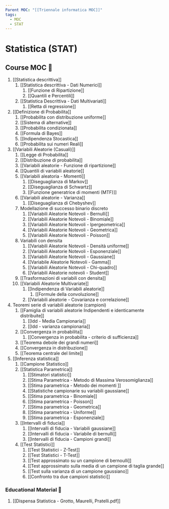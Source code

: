 ```yaml
---
Parent MOC: "[[Triennale informatica MOC]]"
tags:
  - MOC
  - STAT
---
```

# Statistica (STAT)

## Course MOC  📒
1. [[Statistica descrittiva]]
	1. [[Statistica descrittiva - Dati Numerici]]
		1. [[Funzione di Ripartizione]]
		2. [[Quantili e Percentili]]
	2. [[Statistica Descrittiva - Dati Multivariati]]
		1. [[Retta di regressione]]
2. [[Definizione di Probabilita]]
	1. [[Probabilita con distribuzione uniforme]]
	2. [[Sistema di alternative]]
	3. [[Probabilita condizionata]]
	4. [[Formula di Bayes]]
	5. [[Indipendenza Stocastica]]
	6. [[Probabilita sui numeri Reali]]
3. [[Variabili Aleatorie (Casuali)]]
	1. [[Legge di Probabilita]]
	2. [[Distribuzione di probabilita]]
	3. [[Variabili aleatorie - Funzione di ripartizione]]
	4. [[Quantili di variabili aleatorie]]
	5. [[Variabili aleatoria - Momenti]]
		1. [[Diseguaglianza di Markov]]
		2. [[Diseguaglianza di Schwartz]]
		3. [[Funzione generatrice di momenti (MTF)]]
	6. [[Variabili aleatorie - Varianza]]
		1. [[Diseguaglianza di Chebyshev]]
	7. Modellazione di successo binario discreto
		1. [[Variabili Aleatorie Notevoli - Bernulli]]
		2. [[Variabili Aleatorie Notevoli - Binomiale]]
		3. [[Variabili Aleatorie Notevoli - Ipergeometrica]]
		4. [[Variabili Aleatorie Notevoli - Geometrica]]
		5. [[Variabili Aleatorie Notevoli - Poisson]]
	8. Variabili con densita
		1. [[Variabili Aleatorie Notevoli - Densità uniforme]]
		2. [[Variabili Aleatorie Notevoli - Esponenziale]]
		3. [[Variabili Aleatorie Notevoli - Gaussiane]]
		4. [[Variabile Aleatorie Notevoli - Gamma]]
		5. [[Variabili Aleatorie Notevoli - Chi-quadro]]
		6. [[Variabili Aleatorie notevoli - Student]]
	9. [[Trasformazioni di variabili con densita]]
	10. [[Variabili Aleatorie Multivariate]]
		1. [[Indipendenza di Variabili aleatorie]]
			1. [[Formule della convoluzione]]
		2. [[Variabili aleatorie - Covarianza e correlazione]]
4. Teoremi serie di variabili aleatorie (campioni)
	1. [[Famiglia di variabili aleatorie Indipendenti e identicamente distribuite]]
		1. [[Idd - Media Campionaria]]
		2. [[Idd - varianza campionaria]]
	2. [[Convergenza in probabilita]]
		1. [[Convergenza in probabilita - criterio di sufficienza]]
	3. [[Teorema debole dei grandi numeri]]
	4. [[Convergenza in distribuzione]]
	5. [[Teorema centrale del limite]]
5. [[Inferenza statistica]]
	1. [[Campione Statistico]]
	2. [[Statistica Parametrica]]
		1. [[Stimatori statistici]]
		2. [[Stima Parametrica - Metodo di Massima Verosomiglianza]]
		3. [[Stima parametrica - Metodo dei momenti ]]
		4. [[Statistiche campionarie su variabili gaussiane]]
		5. [[Stima parametrica - Binomiale]]
		6. [[Stima parametrica - Poisson]]
		7. [[Stima parametrica - Geometrica]]
		8. [[Stima parametrica - Uniforme]]
		9. [[Stima parametrica - Esponenziale]]
	3. [[Intervalli di fiducia]]
		1. [[Intervalli di fiducia - Variabili gaussiane]]
		2. [[Intervalli di fiducia - Variabile di bernulli]]
		3. [[Intervalli di fiducia - Campioni grandi]]
	4. [[Test Statistici]]
		1. [[Test Statistici - Z-Test]]
		2. [[Test Statistici - T-Test]]
		3. [[Test approssimato su un campione di bernoulli]]
		4. [[Test approssimato sulla media di un campione di taglia grande]]
		5. [[Test sulla varianza di un campione gaussiano]]
		6. [[Confronto tra due campioni statistici]]

### Educational Material 🧱
1.  [[Dispensa Statistica - Grotto, Maurelli, Pratelli.pdf]]

